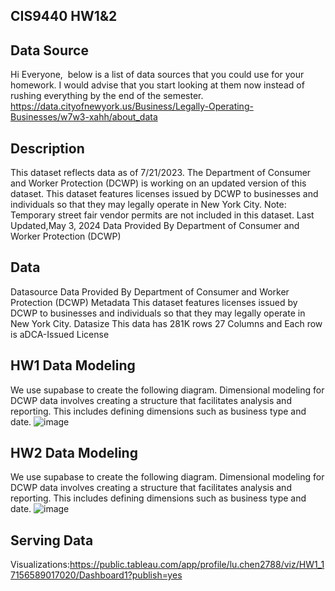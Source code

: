 ## CIS9440 HW1&2
## Data Source
Hi Everyone, 
below is a list of data sources that you could use for your homework. I would advise that you start looking at them now instead of rushing everything by the end of the semester. 
https://data.cityofnewyork.us/Business/Legally-Operating-Businesses/w7w3-xahh/about_data

## Description
This dataset reflects data as of 7/21/2023. The Department of Consumer and Worker Protection (DCWP) is working on an updated version of this dataset.
This dataset features licenses issued by DCWP to businesses and individuals so that they may legally operate in New York City. Note: Temporary street fair vendor permits are not included in this dataset. Last Updated,May 3, 2024 Data Provided By Department of Consumer and Worker Protection (DCWP)

## Data
Datasource Data Provided By Department of Consumer and Worker Protection (DCWP) Metadata This dataset features licenses issued by DCWP to businesses and individuals so that they may legally operate in New York City. Datasize This data has 281K rows 27 Columns and Each row is aDCA-Issued License

## HW1 Data Modeling
We use supabase to create the following diagram. Dimensional modeling for DCWP data involves creating a structure that facilitates analysis and reporting. This includes defining dimensions such as business type and date.
![image](https://github.com/Lucy0906/HW/assets/159973096/f5c927b8-5ae3-4389-8040-07320ca52c7c)

## HW2 Data Modeling
We use supabase to create the following diagram. Dimensional modeling for DCWP data involves creating a structure that facilitates analysis and reporting. This includes defining dimensions such as business type and date.
![image](https://github.com/Lucy0906/HW/assets/159973096/cbe67581-0458-4bf3-b1ac-f6c40819de6d)

## Serving Data 
Visualizations:https://public.tableau.com/app/profile/lu.chen2788/viz/HW1_17156589017020/Dashboard1?publish=yes


